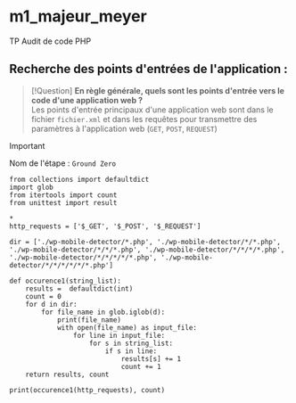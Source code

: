 # m1_majeur_meyer
TP Audit de code PHP

## Recherche des points d'entrées de l'application :
> [!Question]
> **En règle générale, quels sont les points d'entrée vers le code d'une application web ?**  
Les points d'entrée principaux d'une application web sont dans le fichier `fichier.xml` et dans les requêtes pour transmettre des paramètres à l'application web (`GET`, `POST`, `REQUEST`)

> [!Important]
> Nom de l'étape : `Ground Zero`

```python3
from collections import defaultdict
import glob
from itertools import count
from unittest import result

* 
http_requests = ['$_GET', '$_POST', '$_REQUEST']

dir = ['./wp-mobile-detector/*.php', './wp-mobile-detector/*/*.php', './wp-mobile-detector/*/*/*.php', './wp-mobile-detector/*/*/*/*.php', './wp-mobile-detector/*/*/*/*/*.php', './wp-mobile-detector/*/*/*/*/*/*.php']

def occurence1(string_list):
    results =  defaultdict(int)
    count = 0
    for d in dir:
        for file_name in glob.iglob(d):
            print(file_name)
            with open(file_name) as input_file:
                for line in input_file:
                    for s in string_list:
                        if s in line:
                            results[s] += 1
                            count += 1
    return results, count

print(occurence1(http_requests), count)
```

